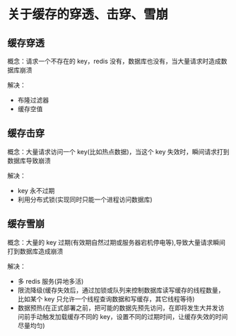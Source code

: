 # 关于缓存的穿透、击穿、雪崩

## 缓存穿透

概念：请求一个不存在的 key，redis 没有，数据库也没有，当大量请求时造成数据库崩溃

解决：

- 布隆过滤器
- 缓存空值

## 缓存击穿

概念：大量请求访问一个 key(比如热点数据)，当这个 key 失效时，瞬间请求打到数据库导致崩溃

解决：

- key 永不过期
- 利用分布式锁(实现同时只能一个进程访问数据库)

## 缓存雪崩

概念：大量的 key 过期(有效期自然过期或服务器宕机停电等),导致大量请求瞬间打到数据库造成崩溃

解决：

- 多 redis 服务(异地多活)
- 限流降级(缓存失效后，通过加锁或队列来控制数据库读写缓存的线程数量，比如某个 key 只允许一个线程查询数据和写缓存，其它线程等待)
- 数据预热(在正式部署之前，把可能的数据先预先访问，在即将发生大并发访问前手动触发加载缓存不同的 key，设置不同的过期时间，让缓存失效的时间尽量均匀)
